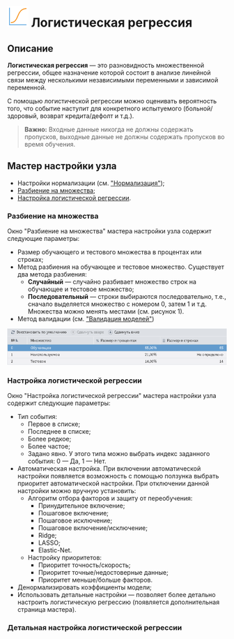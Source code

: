 # ![](../../media/app/icons/vendors/logregression.svg) Логистическая регрессия

## Описание

**Логистическая регрессия** — это разновидность множественной регрессии, общее назначение которой состоит в анализе линейной связи между несколькими независимыми переменными и зависимой переменной.

С помощью логистической регрессии можно оценивать вероятность того, что событие наступит для конкретного испытуемого (больной/здоровый, возврат кредита/дефолт и т.д.).

>**Важно:** Входные данные никогда не должны содержать пропусков, выходные данные не должны содержать пропусков во время обучения.

## Мастер настройки узла

* Настройки нормализации (см. ["Нормализация"](http://localhost:4000/processors/normalization/));
* [Разбиение на множества](#razbienie-na-mnozhestva);
* [Настройка логистической регрессии](#nastroyka-logisticheskoy-regressii).

### Разбиение на множества

Окно "Разбиение на множества" мастера настройки узла содержит следующие параметры:

* Размер обучающего и тестового множества в процентах или строках;
* Метод разбиения на обучающее и тестовое множество. Существует два метода разбиения:
  * **Случайный** — случайно разбивает множество строк на обучающее и тестовое множество;
  * **Последовательный** — строки выбираются последовательно, т.е., сначало выделяется множество с номером 0, затем 1 и т.д. Множества можно менять местами (см. рисунок 1).
* Метод валидации (см. ["Валидация моделей"](http://localhost:4000/processors/validation.html))

![](./logistic-regression-1.PNG)

### Настройка логистической регрессии

Окно "Настройка логистической регрессии" мастера настройки узла содержит следующие параметры:
  
* Тип события:
  * Первое в списке;
  * Последнее в списке;
  * Более редкое;
  * Более частое;
  * Задано явно. У этого типа можно выбрать индекс заданного события: 0 — Да, 1 — Нет.
* Автоматическая настройка. При включении автоматической настройки появляется возможность с помощью ползунка выбрать приоритет автоматической настройки. При отключении данной настройки можно вручную установить:
  * Алгоритм отбора факторов и защиту от переобучения:
    * Принудительное включение;
    * Пошаговое включение;
    * Пошаговое исключение;
    * Пошаговое включение/исключение;
    * Ridge;
    * LASSO;
    * Elastic-Net.
  * Настройку приоритетов:
    * Приоритет точность/скорость;
    * Приоритет точные/недостоверные данные;
    * Приоритет меньше/больше факторов.
* Денормализировать коэффициенты модели;
* Использовать детальные настройки — позволяет более детально настроить логистическую регрессию (появляется дополнительная страница мастера).

### Детальная настройка логистической регрессии